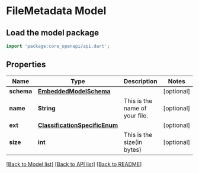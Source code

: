 # FileMetadata Model

## Load the model package
```dart
import 'package:core_openapi/api.dart';
```

## Properties
Name | Type | Description | Notes
------------ | ------------- | ------------- | -------------
**schema** | [**EmbeddedModelSchema**](EmbeddedModelSchema) |  | [optional] 
**name** | **String** | This is the name of your file. | [optional] 
**ext** | [**ClassificationSpecificEnum**](ClassificationSpecificEnum) |  | [optional] 
**size** | **int** | This is the size(in bytes) | [optional] 

[[Back to Model list]](../README#documentation-for-models) [[Back to API list]](../README#documentation-for-api-endpoints) [[Back to README]](../README)


